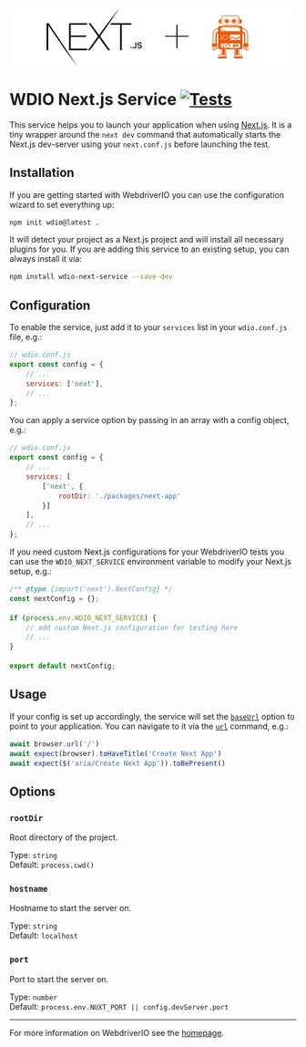 <p align="center">
    <a href="https://webdriver.io/">
        <img alt="WebdriverIO loves Next.js" src="https://raw.githubusercontent.com/webdriverio-community/wdio-next-service/main/.github/assets/banner.png">
    </a>
</p>

# WDIO Next.js Service [![Tests](https://github.com/webdriverio-community/wdio-next-service/actions/workflows/test.yml/badge.svg?branch=main)](https://github.com/webdriverio-community/wdio-next-service/actions/workflows/test.yml)

This service helps you to launch your application when using [Next.js](https://nextjs.org/). It is a tiny wrapper around the `next dev` command that automatically starts the Next.js dev-server using your `next.conf.js` before launching the test.

## Installation

If you are getting started with WebdriverIO you can use the configuration wizard to set everything up:

```sh
npm init wdio@latest .
```

It will detect your project as a Next.js project and will install all necessary plugins for you. If you are adding this service to an existing setup, you can always install it via:

```bash
npm install wdio-next-service --save-dev
```

## Configuration

To enable the service, just add it to your `services` list in your `wdio.conf.js` file, e.g.:

```js
// wdio.conf.js
export const config = {
    // ...
    services: ['next'],
    // ...
};
```

You can apply a service option by passing in an array with a config object, e.g.:

```js
// wdio.conf.js
export const config = {
    // ...
    services: [
        ['next', {
            rootDir: './packages/next-app'
        }]
    ],
    // ...
};
```

If you need custom Next.js configurations for your WebdriverIO tests you can use the `WDIO_NEXT_SERVICE` environment variable to modify your Next.js setup, e.g.:

```js title="next.config.mjs"
/** @type {import('next').NextConfig} */
const nextConfig = {};

if (process.env.WDIO_NEXT_SERVICE) {
    // add custom Next.js configuration for testing here
    // ...
}

export default nextConfig;
```

## Usage

If your config is set up accordingly, the service will set the [`baseUrl`](https://webdriver.io/docs/configuration#baseurl) option to point to your application. You can navigate to it via the [`url`](https://webdriver.io/docs/api/browser/url) command, e.g.:

```ts
await browser.url('/')
await expect(browser).toHaveTitle('Create Next App')
await expect($('aria/Create Next App')).toBePresent()
```

## Options

### `rootDir`

Root directory of the project.

Type: `string`<br />
Default: `process.cwd()`

### `hostname`

Hostname to start the server on.

Type: `string`<br />
Default: `localhost`

### `port`

Port to start the server on.

Type: `number`<br />
Default: `process.env.NUXT_PORT || config.devServer.port`

----

For more information on WebdriverIO see the [homepage](https://webdriver.io).
